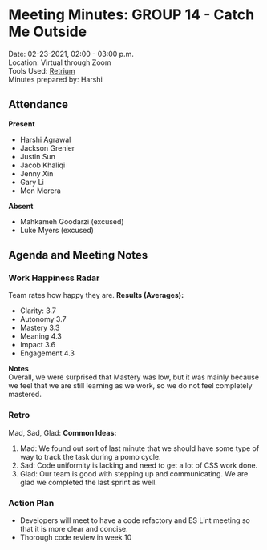 # Meeting Minutes: GROUP 14 - **Catch Me Outside**
Date: 02-23-2021, 02:00 - 03:00 p.m.  
Location: Virtual through Zoom   
Tools Used: [Retrium](https://www.retrium.com/)    
Minutes prepared by: Harshi

## Attendance
**Present**
- Harshi Agrawal
- Jackson Grenier
- Justin Sun 
- Jacob Khaliqi
- Jenny Xin
- Gary Li
- Mon Morera

**Absent**
- Mahkameh Goodarzi (excused)
- Luke Myers (excused)

## Agenda and Meeting Notes

### Work Happiness Radar
Team rates how happy they are.
**Results (Averages):**
- Clarity: 3.7   
- Autonomy 3.7      
- Mastery 3.3     
- Meaning 4.3         
- Impact 3.6      
- Engagement 4.3         

**Notes**   
Overall, we were surprised that Mastery was low, but it was mainly because we feel that we are still learning as we work, so we do not feel completely mastered.

### Retro
Mad, Sad, Glad:
**Common Ideas:**
1. Mad: We found out sort of last minute that we should have some type of way to track the task during a pomo cycle.   
2. Sad: Code uniformity is lacking and need to get a lot of CSS work done.    
3. Glad: Our team is good with stepping up and communicating. We are glad we completed the last sprint as well.

### Action Plan
- Developers will meet to have a code refactory and ES Lint meeting so that it is more clear and concise. 
- Thorough code review in week 10
